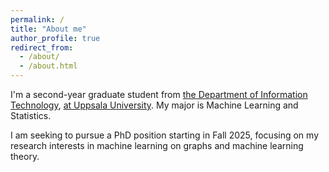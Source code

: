 ```yaml
---
permalink: /
title: "About me"
author_profile: true
redirect_from: 
  - /about/
  - /about.html
---
```

I'm a second-year graduate student from [the Department of Information Technology](https://www2.it.uu.se/itwiki.php?page=first&action=browse&lang=en), [at Uppsala University](https://www.uu.se/). My major is Machine Learning and Statistics.

I am seeking to pursue a PhD position starting in Fall 2025, focusing on my research interests in machine learning on graphs and machine learning theory. 
